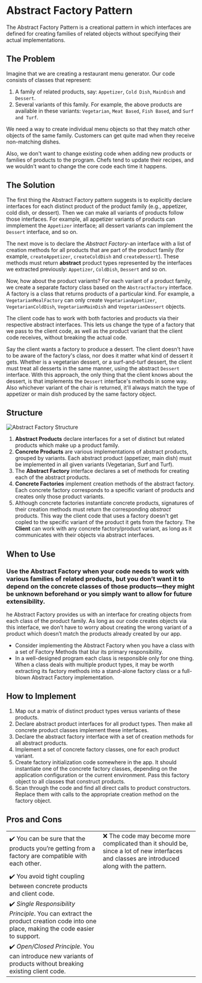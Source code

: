 # Abstract Factory Pattern

The Abstract Factory Pattern is a creational pattern in which interfaces are defined for creating families of related objects without specifying their actual implementations.

## The Problem

Imagine that we are creating a restaurant menu generator. Our code consists of classes that represent:
1. A family of related products, say: `Appetizer`, `Cold Dish`, `MainDish` and `Dessert`.
2. Several variants of this family. For example, the above products are available in these variants: `Vegetarian`, `Meat Based`, `Fish Based`, and `Surf and Turf`.

We need a way to create individual menu objects so that they match other objects of the same family. Customers can get quite mad when they receive non-matching dishes.

Also, we don't want to change existing code when adding new products or families of products to the program. Chefs tend to update their recipes, and we wouldn't want to change the core code each time it happens.

## The Solution

The first thing the Abstract Factory pattern suggests is to explicitly declare interfaces for each distinct product of the product family (e.g., appetizer, cold dish, or dessert). Then we can make all variants of products follow those interfaces. For example, all appetizer variants of products can immplement the `Appetizer` interface; all dessert variants can implement the `Dessert` interface, and so on.

The next move is to declare the *Abstract Factory*-an interface with a list of creation methods for all products that are part of the product family (for example, `createAppetizer`, `createColdDish` and `createDessert`). These methods must return **abstract** product types represented by the interfaces we extracted previously: `Appetizer`, `ColdDish`, `Dessert` and so on.

Now, how about the product variants? For each variant of a product family, we create a separate factory class based on the `AbstractFactory` interface. A factory is a class that returns products of a particular kind. For example, a `VegetarianMealFactory` can only create `VegetarianAppetizer`, `VegetarianColdDish`, `VegetarianMainDish` and `VegetarianDessert` objects. 

The client code has to work with both factories and products via their respective abstract interfaces. This lets us change the type of a factory that we pass to the client code, as well as the product variant that the client code receives, without breaking the actual code.

Say the client wants a factory to produce a dessert. The client doesn't have to be aware of the factory's class, nor does it matter what kind of dessert it gets. Whether is a vegetarian dessert, or a surf-and-turf dessert, the client must treat all desserts in the same manner, using the abstract `Dessert` interface. With this approach, the only thing that the client knows about the dessert, is that implements the `Dessert` interface's methods in some way. Also whichever variant of the chair is returned, it'll always match the type of appetizer or main dish produced by the same factory object. 

## Structure

![Abstract Factory Structure](https://github.com/Kalkwst/Training-Manuals/blob/feature/AbstractFactory/Design%20Patterns/Abstract%20Factory/img/AbstractFactoryStructure.png)

1. **Abstract Products** declare interfaces for a set of distinct but related products which make up a product family.
2. **Concrete Products** are various implementations of abstract products, grouped by variants. Each abstract product (appetizer, main dish) must be implemented in all given variants (Vegetarian, Surf and Turf).
3. The **Abstract Factory** interface declares a set of methods for creating each of the abstract products.
4. **Concrete Factories** implement creation methods of the abstract factory. Each concrete factory corresponds to a specific variant of products and creates only those product variants.
5. Although concrete factories instantiate concrete products, signatures of their creation methods must return the corresponding *abstract* products. This way the client code that uses a factory doesn't get copled to the specific variant of the product it gets from the factory. The **Client** can work with any concrete factory/product variant, as long as it communicates with their objects via abstract interfaces. 

## When to Use

### Use the Abstract Factory when your code needs to work with various families of related products, but you don’t want it to depend on the concrete classes of those products—they might be unknown beforehand or you simply want to allow for future extensibility.

he Abstract Factory provides us with an interface for creating objects from each class of the product family. As long as our code creates objects via this interface, we don’t have to worry about creating the wrong variant of a product which doesn’t match the products already created by our app.

- Consider implementing the Abstract Factory when you have a class with a set of Factory Methods that blur its primary responsibility.
- In a well-designed program each class is responsible only for one thing. When a class deals with multiple product types, it may be worth extracting its factory methods into a stand-alone factory class or a full-blown Abstract Factory implementation.

## How to Implement

1. Map out a matrix of distinct product types versus variants of these products.
2. Declare abstract product interfaces for all product types. Then make all concrete product classes implement these interfaces.
3. Declare the abstract factory interface with a set of creation methods for all abstract products.
4. Implement a set of concrete factory classes, one for each product variant.
5. Create factory initialization code somewhere in the app. It should instantiate one of the concrete factory classes, depending on the application configuration or the current environment. Pass this factory object to all classes that construct products.
6. Scan through the code and find all direct calls to product constructors. Replace them with calls to the appropriate creation method on the factory object.

## Pros and Cons

|||
|:---|:---|
|✔️  You can be sure that the products you’re getting from a factory are compatible with each other.|❌ The code may become more complicated than it should be, since a lot of new interfaces and classes are introduced along with the pattern. |
|✔️ You avoid tight coupling between concrete products and client code.||
|✔️ *Single Responsibility Principle*. You can extract the product creation code into one place, making the code easier to support.||
|✔️ *Open/Closed Principle*. You can introduce new variants of products without breaking existing client code.||
